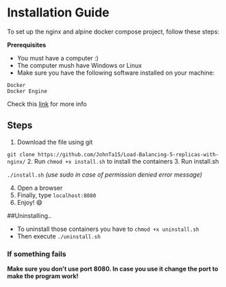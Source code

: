 # Installation Guide

To set up the nginx and alpine docker compose project, follow these steps:

**Prerequisites**
- You must have a computer :)
- The computer mush have Windows or Linux
- Make sure you have the following software installed on your machine:
```
Docker
Docker Engine
```
Check this [link](https://docs.docker.com/engine/install/) for more info

## Steps
1. Download the file using git

`git clone https://github.com/JohnTa15/Load-Balancing-5-replicas-with-nginx/`
2. Run `chmod +x install.sh` to install the containers
3. Run install.sh

`./install.sh` *(use sudo in case of permission denied error message)*

4. Open a browser
5. Finally, type `localhost:8080`
6. Enjoy! 😄

##Uninstalling.. 
- To uninstall those containers you have to `chmod +x uninstall.sh`
- Then execute `./uninstall.sh`
### If something fails
**Make sure you don't use port 8080. In case you use it change the port to make the program work!**
